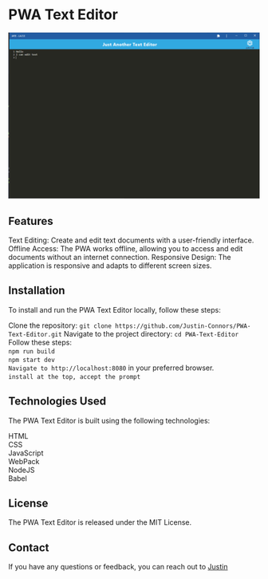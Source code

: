 # PWA Text Editor

![JATE Thumbnail](img\JATE-TN.png)

## Features
Text Editing: Create and edit text documents with a user-friendly interface.
Offline Access: The PWA works offline, allowing you to access and edit documents without an internet connection.
Responsive Design: The application is responsive and adapts to different screen sizes.

## Installation
To install and run the PWA Text Editor locally, follow these steps:

Clone the repository:
`git clone https://github.com/Justin-Connors/PWA-Text-Editor.git`
Navigate to the project directory:
`cd PWA-Text-Editor` <br>
Follow these steps: <br>
`npm run build` <br>
`npm start dev` <br>
`Navigate to http://localhost:8080` in your preferred browser. <br>
`install at the top, accept the prompt`

## Technologies Used
The PWA Text Editor is built using the following technologies:

HTML<br>
CSS<br>
JavaScript<br>
WebPack<br>
NodeJS<br>
Babel<br>

## License
The PWA Text Editor is released under the MIT License.

## Contact
If you have any questions or feedback, you can reach out to [Justin](mailto:justinconnors@hotmail.ca)